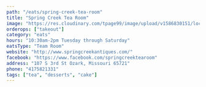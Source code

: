 ```yaml
---
path: "/eats/spring-creek-tea-room"
title: "Spring Creek Tea Room"
image: "https://res.cloudinary.com/tpage99/image/upload/v1586830151/local417eats/local417eatslogo.png"
orderops: ["takeout"]
category: "eats"
hours: "10:30am-2pm Tuesday through Saturday"
eatsType: "Team Room"
website: "http://www.springcreekantiques.com/"
facebook: "https://www.facebook.com/springcreektearoom"
address: "107 S 3rd St Ozark, Missouri 65721"
phone: "4175821331"
tags: ["tea", "desserts", "cake"]
---
```

